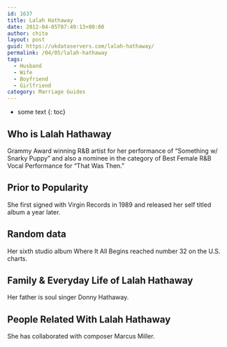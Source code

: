 ```yaml
---
id: 1637
title: Lalah Hathaway
date: 2012-04-05T07:49:13+00:00
author: chito
layout: post
guid: https://ukdataservers.com/lalah-hathaway/
permalink: /04/05/lalah-hathaway
tags:
  - Husband
  - Wife
  - Boyfriend
  - Girlfriend
category: Marriage Guides
---
```


* some text
{: toc}
          
          
## Who is  Lalah Hathaway
                  
                  
                  
Grammy Award winning R&B artist for her performance of &#8220;Something w/ Snarky Puppy&#8221; and also a nominee in the category of Best Female R&B Vocal Performance for &#8220;That Was Then.&#8221;
                  
                
                
                
## Prior to Popularity 
                  
                  
                  
She first signed with Virgin Records in 1989 and released her self titled album a year later.
                  
                
                
                
## Random data 
                  
                  
                  
Her sixth studio album Where It All Begins reached number 32 on the U.S. charts.
                  
                
                
                
## Family & Everyday Life of Lalah Hathaway
                  
                  
                  
Her father is soul singer Donny Hathaway.
                  
                
                
                
## People Related With  Lalah Hathaway
                  
                  
                  
She has collaborated with composer Marcus Miller.
                  
                
              
            
          
          
          
    
    
  
